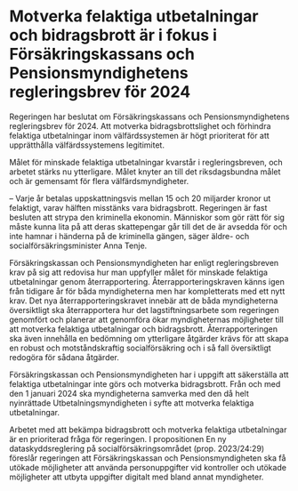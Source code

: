 # Motverka felaktiga utbetalningar och bidragsbrott är i fokus i Försäkringskassans och Pensionsmyndighetens regleringsbrev för 2024

Regeringen har beslutat om Försäkringskassans och Pensionsmyndighetens regleringsbrev för 2024. Att motverka bidragsbrottslighet och förhindra felaktiga utbetalningar inom välfärdssystemen är högt prioriterat för att upprätthålla välfärdssystemens legitimitet.

Målet för minskade felaktiga utbetalningar kvarstår i regleringsbreven, och arbetet stärks nu ytterligare. Målet knyter an till det riksdagsbundna målet och är gemensamt för flera välfärdsmyndigheter.

– Varje år betalas uppskattningsvis mellan 15 och 20 miljarder kronor ut felaktigt, varav hälften misstänks vara bidragsbrott. Regeringen är fast besluten att strypa den kriminella ekonomin. Människor som gör rätt för sig måste kunna lita på att deras skattepengar går till det de är avsedda för och inte hamnar i händerna på de kriminella gängen, säger äldre- och socialförsäkringsminister Anna Tenje.

Försäkringskassan och Pensionsmyndigheten har enligt regleringsbreven krav på sig att redovisa hur man uppfyller målet för minskade felaktiga utbetalningar genom återrapportering. Återrapporteringskraven känns igen från tidigare år för båda myndigheterna men har kompletterats med ett nytt krav. Det nya återrapporteringskravet innebär att de båda myndigheterna översiktligt ska återrapportera hur det lagstiftningsarbete som regeringen genomfört och planerar att genomföra ökar myndigheternas möjligheter till att motverka felaktiga utbetalningar och bidragsbrott. Återrapporteringen ska även innehålla en bedömning om ytterligare åtgärder krävs för att skapa en robust och motståndskraftig socialförsäkring och i så fall översiktligt redogöra för sådana åtgärder.

Försäkringskassan och Pensionsmyndigheten har i uppgift att säkerställa att felaktiga utbetalningar inte görs och motverka bidragsbrott. Från och med den 1 januari 2024 ska myndigheterna samverka med den då helt nyinrättade Utbetalningsmyndigheten i syfte att motverka felaktiga utbetalningar.

Arbetet med att bekämpa bidragsbrott och motverka felaktiga utbetalningar är en prioriterad fråga för regeringen. I propositionen En ny dataskyddsreglering på socialförsäkringsområdet (prop. 2023/24:29) föreslår regeringen att Försäkringskassan och Pensionsmyndigheten ska få utökade möjligheter att använda personuppgifter vid kontroller och utökade möjligheter att utbyta uppgifter digitalt med bland annat myndigheter.
